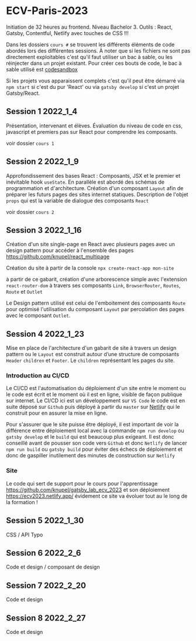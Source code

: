 # ECV-Paris-2023
Initiation de 32 heures au frontend. Niveau Bachelor 3.
Outils : React, Gatsby, Contentful, Netlify avec touches de CSS !!!

Dans les dossiers `cours #` se trouvent les différents éléments de code abordés lors des différentes sessions.
À noter que si les fichiers ne sont pas directement exploitables c'est qu'il faut utiliser un bac à sable, ou les réinjecter dans un projet existant.
Pour créer ces bouts de code, le bac à sable utilisé est [codesandbox](https://codesandbox.io)

Si les projets vous apparaissent complets c'est qu'il peut être démarré via `npm start` si c'est du pur 'React' ou via `gatsby develop` si c'est un projet Gatsby/React.


## Session 1  2022_1_4

Présentation, intervenant et élèves.
Évaluation du niveau de code en css, javascript et premiers pas sur React pour comprendre les composants.

voir dossier `cours 1`

## Session 2 2022_1_9

Approfondissement des bases React : Composants, JSX et le premier et inévitable hook `useState`.
En parallèle est abordé des schémas de programmation et d'architecture.
Création d'un composant `Layout` afin de préparer les futurs pages des sites internet statiques.
Description de l'objet `props` qui est la variable de dialogue des composants `React`

voir dossier `cours 2`

## Session 3 2022_1_16

Création d'un site single-page en React avec plusieurs pages avec un design pattern pour accéder à l'ensemble des pages
https://github.com/knupel/react_multipage

Création du site à partir de la console
`npx create-react-app mon-site`

à partir de ce gabarit, création d'une arborescence simple avec l'extension `react-router-dom` à travers ses composants `Link`, `BrowserRouter`, `Routes`, `Route` et `Outlet`

Le Design pattern utilisé est celui de l'emboitement des composants `Route` pour optimisé l'utilisation du composant `Layout` par percolation des pages avec le composant `Outlet`.



## Session 4 2022_1_23

Mise en place de l'architecture d'un gabarit de site à travers un design pattern ou le `Layout` est construit autour d’une structure de composants `Header` `children` et `Footer`. Le `children` représentant les pages du site.

### Introduction au CI/CD

Le CI/CD est l'automatisation du déploiement d'un site entre le moment ou le code est écrit et le moment où il est en ligne, visible de façon publique sur internet.
Le CI/CD ici est un développement sur `VS Code` le code est en suite déposé sur `Github` puis déployé à partir du `master` sur [Netlify](https://www.netlify.com/) qui le construit pour en assurer la mise en ligne.

Pour s'assurer que le site puisse être déployé, il est important de voir la différence entre déploiement local avec la commande `npm run develop` ou `gatsby develop` et le `build` qui est beaucoup plus exigeant. Il est donc conseillé avant de pousser son code vers `Github` et donc `Netlify` de lancer `npm run build` ou `gatsby build` pour éviter des échecs de déploiement et donc de gaspiller inutilement des minutes de construction sur `Netlify`

### Site

Le code qui sert de support pour le cours pour l'apprentissage https://github.com/knupel/gatsby_lab_ecv_2023 et son déploiement https://ecv2023.netlify.app/ évidement ce site va évoluer tout au le long de la formation !


## Session 5 2022_1_30

CSS / API Typo

## Session 6 2022_2_6

Code et design / composant de design

## Session 7 2022_2_20

Code et design

## Session 8 2022_2_27

Code et design
